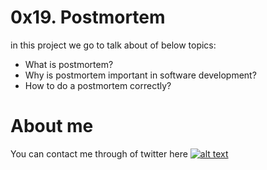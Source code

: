 # 0x19. Postmortem


in this project we go to talk about of below topics:

* What is postmortem?
* Why is postmortem important in software development?
* How to do a postmortem correctly?

# About me

You can contact me through of twitter here [![alt text](https://cdn.icon-icons.com/icons2/1254/PNG/128/1495494667-jd13_84467.png)](https://twitter.com/Near_Fuentes")
